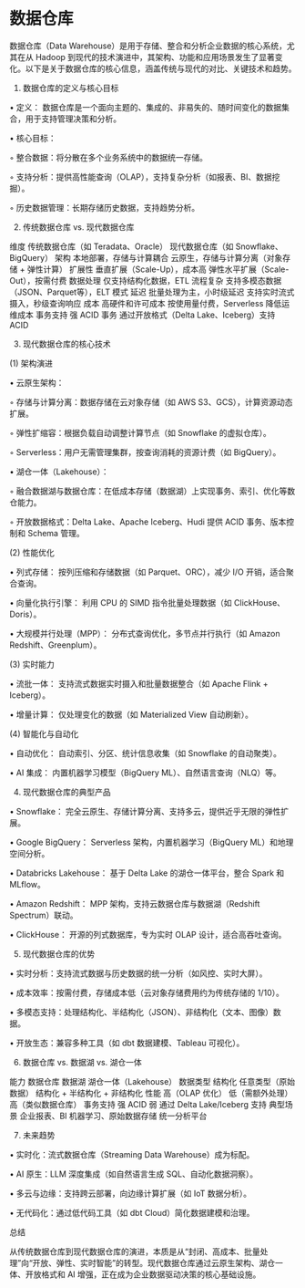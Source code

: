 # 数据仓库


数据仓库（Data Warehouse）是用于存储、整合和分析企业数据的核心系统，尤其在从 Hadoop 到现代的技术演进中，其架构、功能和应用场景发生了显著变化。以下是关于数据仓库的核心信息，涵盖传统与现代的对比、关键技术和趋势。

1. 数据仓库的定义与核心目标

• 定义：
数据仓库是一个面向主题的、集成的、非易失的、随时间变化的数据集合，用于支持管理决策和分析。

• 核心目标：

  ◦ 整合数据：将分散在多个业务系统中的数据统一存储。

  ◦ 支持分析：提供高性能查询（OLAP），支持复杂分析（如报表、BI、数据挖掘）。

  ◦ 历史数据管理：长期存储历史数据，支持趋势分析。

2. 传统数据仓库 vs. 现代数据仓库

维度	传统数据仓库（如 Teradata、Oracle）	现代数据仓库（如 Snowflake、BigQuery）
架构	本地部署，存储与计算耦合	云原生，存储与计算分离（对象存储 + 弹性计算）
扩展性	垂直扩展（Scale-Up），成本高	弹性水平扩展（Scale-Out），按需付费
数据处理	仅支持结构化数据，ETL 流程复杂	支持多模态数据（JSON、Parquet等），ELT 模式
延迟	批量处理为主，小时级延迟	支持实时流式摄入，秒级查询响应
成本	高硬件和许可成本	按使用量付费，Serverless 降低运维成本
事务支持	强 ACID 事务	通过开放格式（Delta Lake、Iceberg）支持 ACID

3. 现代数据仓库的核心技术

(1) 架构演进

• 云原生架构：

  ◦ 存储与计算分离：数据存储在云对象存储（如 AWS S3、GCS），计算资源动态扩展。

  ◦ 弹性扩缩容：根据负载自动调整计算节点（如 Snowflake 的虚拟仓库）。

  ◦ Serverless：用户无需管理集群，按查询消耗的资源计费（如 BigQuery）。

• 湖仓一体（Lakehouse）：

  ◦ 融合数据湖与数据仓库：在低成本存储（数据湖）上实现事务、索引、优化等数仓能力。

  ◦ 开放数据格式：Delta Lake、Apache Iceberg、Hudi 提供 ACID 事务、版本控制和 Schema 管理。

(2) 性能优化

• 列式存储：
按列压缩和存储数据（如 Parquet、ORC），减少 I/O 开销，适合聚合查询。

• 向量化执行引擎：
利用 CPU 的 SIMD 指令批量处理数据（如 ClickHouse、Doris）。

• 大规模并行处理（MPP）：
分布式查询优化，多节点并行执行（如 Amazon Redshift、Greenplum）。

(3) 实时能力

• 流批一体：
支持流式数据实时摄入和批量数据整合（如 Apache Flink + Iceberg）。

• 增量计算：
仅处理变化的数据（如 Materialized View 自动刷新）。

(4) 智能化与自动化

• 自动优化：
自动索引、分区、统计信息收集（如 Snowflake 的自动聚类）。

• AI 集成：
内置机器学习模型（BigQuery ML）、自然语言查询（NLQ）等。

4. 现代数据仓库的典型产品

• Snowflake：
完全云原生、存储计算分离、支持多云，提供近乎无限的弹性扩展。

• Google BigQuery：
Serverless 架构，内置机器学习（BigQuery ML）和地理空间分析。

• Databricks Lakehouse：
基于 Delta Lake 的湖仓一体平台，整合 Spark 和 MLflow。

• Amazon Redshift：
MPP 架构，支持云数据仓库与数据湖（Redshift Spectrum）联动。

• ClickHouse：
开源的列式数据库，专为实时 OLAP 设计，适合高吞吐查询。

5. 现代数据仓库的优势

• 实时分析：支持流式数据与历史数据的统一分析（如风控、实时大屏）。

• 成本效率：按需付费，存储成本低（云对象存储费用约为传统存储的 1/10）。

• 多模态支持：处理结构化、半结构化（JSON）、非结构化（文本、图像）数据。

• 开放生态：兼容多种工具（如 dbt 数据建模、Tableau 可视化）。

6. 数据仓库 vs. 数据湖 vs. 湖仓一体

能力	数据仓库	数据湖	湖仓一体（Lakehouse）
数据类型	结构化	任意类型（原始数据）	结构化 + 半结构化 + 非结构化
性能	高（OLAP 优化）	低（需额外处理）	高（类似数据仓库）
事务支持	强 ACID	弱	通过 Delta Lake/Iceberg 支持
典型场景	企业报表、BI	机器学习、原始数据存储	统一分析平台

7. 未来趋势

• 实时化：流式数据仓库（Streaming Data Warehouse）成为标配。

• AI 原生：LLM 深度集成（如自然语言生成 SQL、自动化数据洞察）。

• 多云与边缘：支持跨云部署，向边缘计算扩展（如 IoT 数据分析）。

• 无代码化：通过低代码工具（如 dbt Cloud）简化数据建模和治理。

总结

从传统数据仓库到现代数据仓库的演进，本质是从“封闭、高成本、批量处理”向“开放、弹性、实时智能”的转型。现代数据仓库通过云原生架构、湖仓一体、开放格式和 AI 增强，正在成为企业数据驱动决策的核心基础设施。